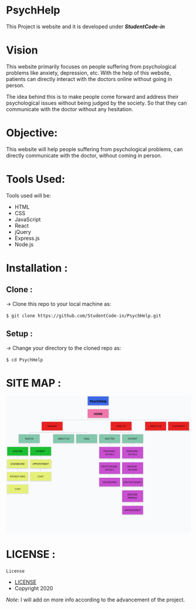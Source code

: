 # PsychHelp

This Project is website and it is developed under **_StudentCode-in_**

# Vision
This website primarily focuses on people suffering from psychological problems like anxiety, depression, etc. With the help of this website, patients can directly interact with the doctors online without going in person. 

The idea behind this is to make people come forward and address their psychological issues without being judged by the society. So that they can communicate with the doctor without any hesitation.
# Objective: 

This website will help people suffering from psychological problems, can directly communicate with the doctor, without coming in person.

# Tools Used:

Tools used will be: 
* HTML
* CSS
* JavaScript
* React
* jQuery
* Express.js 
* Node.js

# Installation :
## Clone :
->  Clone this repo to your local machine as:

`$ git clone https://github.com/StudentCode-in/PsychHelp.git`

## Setup :
->  Change your directory to the cloned repo as:

`$ cd PsychHelp`


# SITE MAP :
![alt SITE MAP](https://github.com/StudentCode-in/PsychHelp/blob/master/SITE%20MAP.png)

# LICENSE :
`License`

* [LICENSE](https://github.com/StudentCode-in/PsychHelp/blob/master/LICENSE)
* Copyright 2020 

*Note*: I will add on more info according to the advancement of the project.
